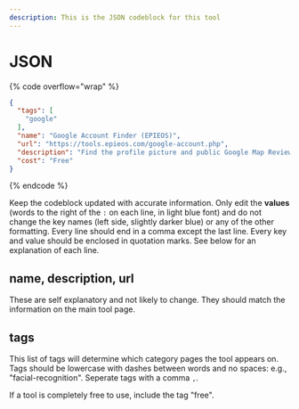 ```yaml
---
description: This is the JSON codeblock for this tool
---
```


# JSON

{% code overflow="wrap" %}
```json
{
  "tags": [
    "google"
  ],
  "name": "Google Account Finder (EPIEOS)",
  "url": "https://tools.epieos.com/google-account.php",
  "description": "Find the profile picture and public Google Map Reviews + Photos associated with a G-mail adress. Also checks for phone numbers, and checks for email addresses on social networks",
  "cost": "Free"
}
```
{% endcode %}

Keep the codeblock updated with accurate information. Only edit the **values** (words to the right of the `:` on each line, in light blue font) and do not change the key names (left side, slightly darker blue) or any of the other formatting. Every line should end in a comma except the last line. Every key and value should be enclosed in quotation marks. See below for an explanation of each line.&#x20;

## name, description, url

These are self explanatory and not likely to change. They should match the information on the main tool page.

## tags

This list of tags will determine which category pages the tool appears on. Tags should be lowercase with dashes between words and no spaces: e.g., "facial-recognition". Seperate tags with a comma `,`.

If a tool is completely free to use, include the tag "free".


